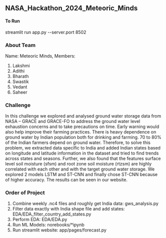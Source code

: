 ## NASA_Hackathon_2024_Meteoric_Minds



#### To Run

streamlit run app.py --server.port 8502


### About Team
Name: Meteoric Minds, 
Members:
1. Lakshmi
2. Adithi
3. Bharath
4. Swastik
5. Vedant
6. Saheer

### Challenge
In this challenge we explored and analysed ground water storage data from NASA – GRACE and GRACE-FO to address the ground water level exhaustion concerns and to take precautions on time. Early warning would also help improve their farming practices. There is heavy dependence on ground water by Indian population both for drinking and farming. 70 to 80% of the Indian farmers depend on ground water. Therefore, to solve this problem, we extracted data specific to India and added Indian states based on longitude and latitude information in the dataset and tried to find trends across states and seasons. Further, we also found that the features surface level soil moisture (sfsm) and root zone soil moisture (rtzsm) are highly correlated with each other and with the target ground water storage. We explored 2 models LSTM and ST-CNN and finally chose ST-CNN because of higher accuracy. The results can be seen in our website.

### Order of Project
1. Combine weekly .nc4 files and roughly get India data: gws_analysis.py
2. Filter data exactly with India shape file and add states:
EDA/EDA_filter_country_add_states.py
3. Perform EDA: EDA/EDA.py
4. Run ML Models: norebooks/*ipynb
5. Run streamlit website: app/pages/forecast.py

